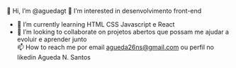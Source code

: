 👋 Hi, I’m  @aguedagt 
   👀 I’m interested in  desenvolvimento front-end      
- 🌱 I’m currently learning  HTML CSS  Javascript e React                                                         
- 💞️ I’m looking to collaborate on  projetos abertos que possam me ajudar a evoluir  e aprender junto                                                                      
 📫 How to reach me  por email agueda26ns@gmail.com ou perfil no likedin  Agueda N. Santos
 

<!---
Aguedagt/Aguedagt is a ✨ special ✨ repository because its `README.md` (this file) appears on your GitHub profile.
You can click the Preview link to take a look at your changes.
--->    
